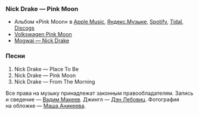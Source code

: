 ### Nick Drake — Pink Moon

- Альбом «Pink Moon» в
	[Apple Music](https://music.apple.com/album/1567147188),
	[Яндекс.Музыке](https://music.yandex.com/album/15771771),
	[Spotify](https://open.spotify.com/album/5mwOo1zikswhmfHvtqVSXg),
	[Tidal](https://tidal.com/browse/album/189696443),
	[Discogs](https://www.discogs.com/master/13933)
- [Volkswagen Pink Moon](https://youtu.be/_-kqUkZnDcM)
- [Mogwai — Nick Drake](https://mogwai.bandcamp.com/track/nick-drake)

### Песни

1. Nick Drake — Place To Be
2. Nick Drake — Pink Moon
3. Nick Drake — From The Morning

Все права на музыку принадлежат законным правообладателям.
Запись и сведение — [Вадим Макеев](https://pepelsbey.dev/).
Джингл — [Дэн Лебовиц](https://www.youtube.com/channel/UC38A5qHrlc_Zgua7vL4b96w).
Фотография на обложке — [Маша Аникеева](https://www.instagram.com/not_plasticine/).
